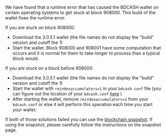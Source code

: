 We have found that a runtime error that has caused the BDCASH wallet on certain operating systems to get stuck at block 908000. This build of the wallet fixes the runtime error.

If you are stuck on block 908000:
- Download the 3.0.5.1 wallet (the file names do not display the "build" version and cutoff the 1)
- Start the wallet. Block 908000 and 908001 have some computation that occurs and it is normal for them to take longer to process than a typical block would.

If you are stuck on a block before 908000:
- Download the 3.0.5.1 wallet (the file names do not display the "build" version and cutoff the 1)
- Start the wallet with `reindexaccumulators=1` in your `bdcash.conf` file (you can figure out the location of your `bdcash.conf` [here](https://bdcash.freshdesk.com/support/solutions/articles/30000004664-where-are-my-wallet-dat-blockchain-and-configuration-conf-files-located-) )
- After starting the wallet, remove `reindexaccumulators=1` from your `bdcash.conf` or else it will perform this operation each time you start your wallet.

If both of those solutions failed you can use the [blockchain snapshot](http://178.254.23.111/~pub/BDCASH/Daily-Snapshots-Html/BDCASH-Daily-Snapshots.html). If using the snapshot, please carefully follow the instructions on the snapshot page.
